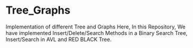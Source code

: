 # Tree_Graphs
Implementation of different Tree and Graphs
Here, In this Repository, We have implemented Insert/Delete/Search Methods in a Binary Search Tree, Insert/Search in AVL and RED BLACK Tree.
